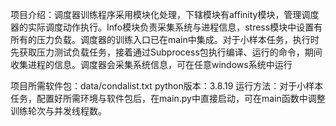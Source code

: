 项目介绍：调度器训练程序采用模块化处理，下辖模块有affinity模块，管理调度器的实际调度动作执行。Info模块负责采集系统与进程信息，stress模块中设置有所有的压力负载。调度器的训练入口已在main中集成。对于小样本任务，执行时先获取压力测试负载任务，接着通过Subprocess包执行编译、运行的命令，期间收集进程的信息。调度器会采集系统信息，可在任意windows系统中运行

项目所需软件包：data/condalist.txt
python版本：3.8.19
运行方法：对于小样本任务，配置好所需环境与软件包后，在main.py中直接启动，可在main函数中调整训练轮次与并发线程数。


